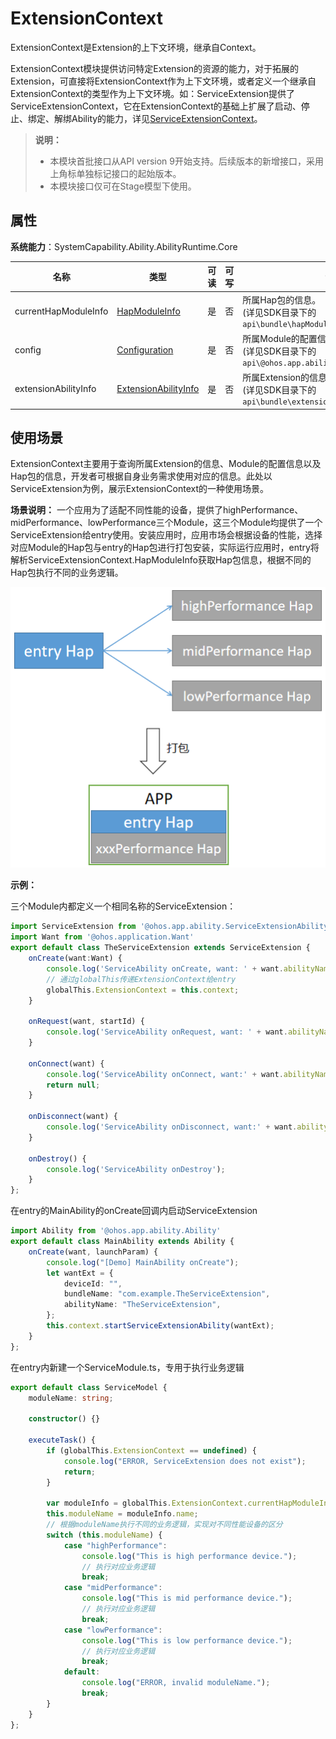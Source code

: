# ExtensionContext

ExtensionContext是Extension的上下文环境，继承自Context。

ExtensionContext模块提供访问特定Extension的资源的能力，对于拓展的Extension，可直接将ExtensionContext作为上下文环境，或者定义一个继承自ExtensionContext的类型作为上下文环境。如：ServiceExtension提供了ServiceExtensionContext，它在ExtensionContext的基础上扩展了启动、停止、绑定、解绑Ability的能力，详见[ServiceExtensionContext](js-apis-inner-application-serviceExtensionContext.md)。

> **说明：**
> 
>  - 本模块首批接口从API version 9开始支持。后续版本的新增接口，采用上角标单独标记接口的起始版本。
>  - 本模块接口仅可在Stage模型下使用。

## 属性

**系统能力**：SystemCapability.Ability.AbilityRuntime.Core

| 名称 | 类型 | 可读 | 可写 | 说明 | 
| -------- | -------- | -------- | -------- | -------- |
| currentHapModuleInfo | [HapModuleInfo](js-apis-bundle-HapModuleInfo.md) | 是 | 否 | 所属Hap包的信息。<br>(详见SDK目录下的 `api\bundle\hapModuleInfo.d.ts`)  |
| config   | [Configuration](js-apis-app-ability-configuration.md) | 是 | 否 | 所属Module的配置信息。<br>(详见SDK目录下的 `api\@ohos.app.ability.Configuration.d.ts`) |
| extensionAbilityInfo | [ExtensionAbilityInfo](js-apis-bundleManager-extensionAbilityInfo.md) | 是 | 否 | 所属Extension的信息。<br>(详见SDK目录下的 `api\bundle\extensionAbilityInfo.d.ts`) |

## 使用场景
ExtensionContext主要用于查询所属Extension的信息、Module的配置信息以及Hap包的信息，开发者可根据自身业务需求使用对应的信息。此处以ServiceExtension为例，展示ExtensionContext的一种使用场景。

**场景说明：**
一个应用为了适配不同性能的设备，提供了highPerformance、midPerformance、lowPerformance三个Module，这三个Module均提供了一个ServiceExtension给entry使用。安装应用时，应用市场会根据设备的性能，选择对应Module的Hap包与entry的Hap包进行打包安装，实际运行应用时，entry将解析ServiceExtensionContext.HapModuleInfo获取Hap包信息，根据不同的Hap包执行不同的业务逻辑。

![Example](figures/zh_cn_image_ExtensionContext_Example.png)

**示例：**

三个Module内都定义一个相同名称的ServiceExtension：
```ts
import ServiceExtension from '@ohos.app.ability.ServiceExtensionAbility'
import Want from '@ohos.application.Want'
export default class TheServiceExtension extends ServiceExtension {
    onCreate(want:Want) {
        console.log('ServiceAbility onCreate, want: ' + want.abilityName);
        // 通过globalThis传递ExtensionContext给entry
        globalThis.ExtensionContext = this.context;
    }

    onRequest(want, startId) {
        console.log('ServiceAbility onRequest, want: ' + want.abilityName + ', startId: ' + startId);
    }

    onConnect(want) {
        console.log('ServiceAbility onConnect, want:' + want.abilityName);
        return null;
    }

    onDisconnect(want) {
        console.log('ServiceAbility onDisconnect, want:' + want.abilityName);
    }

    onDestroy() {
        console.log('ServiceAbility onDestroy');
    }
};
```

在entry的MainAbility的onCreate回调内启动ServiceExtension
```ts
import Ability from '@ohos.app.ability.Ability'
export default class MainAbility extends Ability {
    onCreate(want, launchParam) {
        console.log("[Demo] MainAbility onCreate");
        let wantExt = {
            deviceId: "",
            bundleName: "com.example.TheServiceExtension",
            abilityName: "TheServiceExtension",
        };
        this.context.startServiceExtensionAbility(wantExt);
    }
};
```

在entry内新建一个ServiceModule.ts，专用于执行业务逻辑
```ts
export default class ServiceModel {
    moduleName: string;

    constructor() {}

    executeTask() {
        if (globalThis.ExtensionContext == undefined) {
            console.log("ERROR, ServiceExtension does not exist");
            return;
        }

        var moduleInfo = globalThis.ExtensionContext.currentHapModuleInfo;
        this.moduleName = moduleInfo.name;
        // 根据moduleName执行不同的业务逻辑，实现对不同性能设备的区分
        switch (this.moduleName) {
            case "highPerformance":
                console.log("This is high performance device.");
                // 执行对应业务逻辑
                break;
            case "midPerformance":
                console.log("This is mid performance device.");
                // 执行对应业务逻辑
                break;
            case "lowPerformance":
                console.log("This is low performance device.");
                // 执行对应业务逻辑
                break;
            default:
                console.log("ERROR, invalid moduleName.");
                break;
        }
    }
};
```